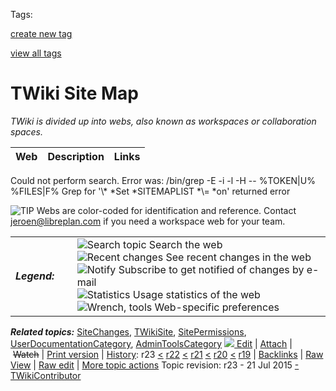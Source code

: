 <span id="PageTop"></span> Tags:

[create new tag](http://wiki.libreplan.org/bin/viewauth/TWiki/TagMeCreateNewTag?from=TWiki.SiteMap)

[view all tags](twiki/TWiki/TagMeViewAllTags)

<span id="TWiki_Site_Map"></span> TWiki Site Map
================================================

*TWiki is divided up into webs, also known as workspaces or collaboration spaces.*

| Web | Description | Links |
|-----|-------------|-------|

Could not perform search. Error was: /bin/grep -E -i -l -H -- %TOKEN|U% %FILES|F% Grep for '\\\* \*Set \*SITEMAPLIST \*\\= \*on' returned error

![TIP](/pub/TWiki/TWikiDocGraphics/tip.gif "TIP") Webs are color-coded for identification and reference. Contact <jeroen@libreplan.com> if you need a workspace web for your team.

<table>
<tbody>
<tr class="odd">
<td><strong><em>Legend:</em></strong></td>
<td> </td>
<td><img src="/pub/TWiki/TWikiDocGraphics/searchtopic.gif" title="Search topic" alt="Search topic" /> Search the web<br />
<img src="/pub/TWiki/TWikiDocGraphics/recentchanges.gif" title="Recent changes" alt="Recent changes" /> See recent changes in the web<br />
<img src="/pub/TWiki/TWikiDocGraphics/notify.gif" title="Notify" alt="Notify" /> Subscribe to get notified of changes by e-mail<br />
<img src="/pub/TWiki/TWikiDocGraphics/statistics.gif" title="Statistics" alt="Statistics" /> Usage statistics of the web<br />
<img src="/pub/TWiki/TWikiDocGraphics/wrench.gif" title="Wrench, tools" alt="Wrench, tools" /> Web-specific preferences</td>
</tr>
</tbody>
</table>

***Related topics:*** [SiteChanges](twiki/TWiki/SiteChanges), [TWikiSite](twiki/TWiki/TWikiSite), [SitePermissions](twiki/TWiki/SitePermissions), [UserDocumentationCategory](twiki/TWiki/UserDocumentationCategory), [AdminToolsCategory](twiki/TWiki/AdminToolsCategory) <span id="topic-actions"></span>[![](/pub/TWiki/TWikiDocGraphics/uweb-o14.gif) Edit](http://wiki.libreplan.org/bin/edit/TWiki/SiteMap?t=1519978233;nowysiwyg=0 "Edit this topic text") | [Attach](/bin/attach/TWiki/SiteMap "Attach an image or document to this topic") | ~~Watch~~ | [Print version](twiki/TWiki/SiteMap?cover=print "Printable version of this topic") | [History](/bin/rdiff/TWiki/SiteMap?type=history "View total topic history"): r23 [&lt;](/bin/rdiff/TWiki/SiteMap?rev1=23;rev2=22) [r22](twiki/TWiki/SiteMap?rev=22) [&lt;](/bin/rdiff/TWiki/SiteMap?rev1=22;rev2=21) [r21](twiki/TWiki/SiteMap?rev=21) [&lt;](/bin/rdiff/TWiki/SiteMap?rev1=21;rev2=20) [r20](twiki/TWiki/SiteMap?rev=20) [&lt;](/bin/rdiff/TWiki/SiteMap?rev1=20;rev2=19) [r19](twiki/TWiki/SiteMap?rev=19) | [Backlinks](/bin/oops/TWiki/SiteMap?template=backlinksweb "Search the TWiki Web for topics that link to here") | [Raw View](twiki/TWiki/SiteMap?raw=on "View raw text without formatting") | [Raw edit](http://wiki.libreplan.org/bin/edit/TWiki/SiteMap?t=1519978233;nowysiwyg=1 "Raw Edit this topic text") | [More topic actions](/bin/oops/TWiki/SiteMap?template=oopsmore&param1=23&param2=23 "Delete or rename this topic; set parent topic; view and compare revisions") Topic revision: r23 - 21 Jul 2015 [-](http://wiki.libreplan.org/bin/edit/TWiki/SiteMap?t=1519978233;nowysiwyg=1) [TWikiContributor](twiki/Main/TWikiContributor)  
